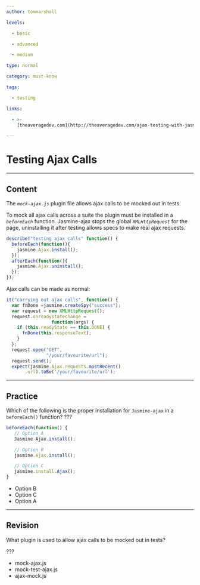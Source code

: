 ```yaml
---
author: tommarshall

levels:

  - basic

  - advanced

  - medium

type: normal

category: must-know

tags:

  - testing

links:

  - >-
    [theaveragedev.com](http://theaveragedev.com/ajax-testing-with-jasmine-2-02/){website}

---
```


# Testing Ajax Calls

---

## Content

The _`mock-ajax.js`_ plugin file allows ajax calls to be mocked out in tests.

To mock all ajax calls across a suite the plugin must be installed in a _`beforeEach`_ function. Jasmine-ajax stops the global _`XMLHttpRequest`_ for the page, uninstalling it after testing allows specs to make real ajax requests.

```JavaScript
describe("testing ajax calls" function() {
  beforeEach(function(){
    jasmine.Ajax.install();
  });
  afterEach(function(){
    jasmine.Ajax.uninstall();
  });
});
```

Ajax calls can be made as normal:

```JavaScript
it("carrying out ajax calls", function() {
  var fnDone =jasmine.createSpy("success");
  var request = new XMLHttpRequest();
  request.onreadystatechange =
                 function(args) {
    if (this.readyState == this.DONE) {
      fnDone(this.responseText);
    }
  };
  request.open("GET",
               "/your/favourite/url");
  request.send();
  expect(jasmine.Ajax.requests.mostRecent()
       .url).toBe('/your/favourite/url');
```

---

## Practice

Which of the following is the proper installation for `Jasmine-ajax` in a `beforeEach()` function? ???

```javascript
beforeEach(function() {
   // Option A
   Jasmine-Ajax.install();

   // Option B
   jasmine.Ajax.install();

   // Option C
   jasmine.install.Ajax();
}
```

- Option B
- Option C
- Option A

---

## Revision

What plugin is used to allow ajax calls to be mocked out in tests?

???

- mock-ajax.js
- mock-test-ajax.js
- ajax-mock.js
